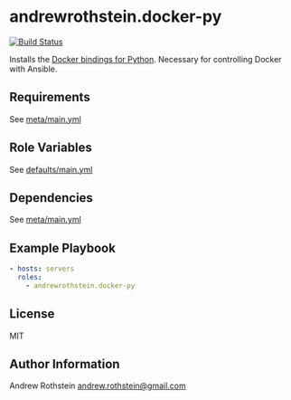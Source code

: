 andrewrothstein.docker-py
===========================
[![Build Status](https://travis-ci.org/andrewrothstein/ansible-docker-py.svg?branch=master)](https://travis-ci.org/andrewrothstein/ansible-docker-py)

Installs the [Docker bindings for Python](https://docker-py.readthedocs.io/en/stable/). Necessary for controlling Docker with Ansible.

Requirements
------------

See [meta/main.yml](meta/main.yml)

Role Variables
--------------

See [defaults/main.yml](defaults/main.yml)

Dependencies
------------

See [meta/main.yml](meta/main.yml)

Example Playbook
----------------

```yml
- hosts: servers
  roles:
    - andrewrothstein.docker-py
```

License
-------

MIT

Author Information
------------------

Andrew Rothstein <andrew.rothstein@gmail.com>
